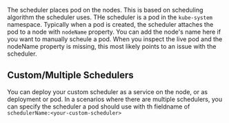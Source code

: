 The scheduler places pod on the nodes. This is based on scheduling algorithm the scheduler uses. THe scheduler is a pod in the `kube-system` namespace. Typically when a pod is created, the scheduler attaches the pod to a node with `nodeName` property. You can add the node's name here if you want to manually scheule a pod. When you inspect the live pod and the nodeName property is missing, this most likely points to an issue with the scheduler. 

## Custom/Multiple Schedulers 
You can deploy your custom scheduler as a service on the node, or as deployment or pod. In a scenarios where there are multiple schedulers, you can specify the scheduler a pod should use with th fieldname of `schedulerName:<your-custom-scheduler>`